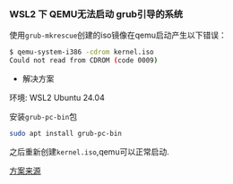 ### WSL2 下 QEMU无法启动 grub引导的系统

使用`grub-mkrescue`创建的iso镜像在qemu启动产生以下错误：
```bash
$ qemu-system-i386 -cdrom kernel.iso
Could not read from CDROM (code 0009)
```

- 解决方案

环境: WSL2 Ubuntu 24.04

安装`grub-pc-bin`包
```bash
sudo apt install grub-pc-bin
```
之后重新创建`kernel.iso`,qemu可以正常启动.

[方案来源](https://github.com/microsoft/WSL/issues/1043)